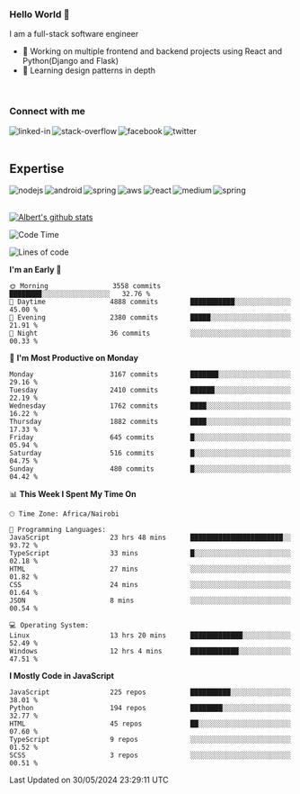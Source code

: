

### Hello World 👋
I am a full-stack software engineer
- 🔭 Working on multiple frontend and backend projects using React and Python(Django and Flask)
- 🌱 Learning design patterns in depth

<br>

### Connect with me

[<img align="left" alt="linked-in" src="https://img.shields.io/badge/linkedin-%230077B5.svg?&style=for-the-badge&logo=linkedin&logoColor=white" />](https://www.linkedin.com/in/albert-byrone/)

<!-- [<img align="left" alt="medium" src="https://img.shields.io/badge/medium-%2312100E.svg?&style=for-the-badge&logo=medium&logoColor=white" />](https://56faisal.medium.com/) -->

[<img align="left" alt="stack-overflow" src="https://img.shields.io/badge/stack%20overflow-FE7A16?logo=stack-overflow&logoColor=white&style=for-the-badge" />](https://stackoverflow.com/users/11916317/albert-byrone)

[<img align="left" alt="facebook" src="https://img.shields.io/badge/facebook-%231877F2.svg?&style=for-the-badge&logo=facebook&logoColor=white" />](https://web.facebook.com/albert.byrone.1/)

[<img align="left" alt="twitter" src="https://img.shields.io/badge/twitter-%231DA1F2.svg?&style=for-the-badge&logo=twitter&logoColor=white" />](https://twitter.com/byrone_albert)

<br>

<br>

## Expertise
<img align="left" alt="nodejs" src="https://img.shields.io/badge/python%20-%2343853D.svg?&style=for-the-badge&logo=node.js&logoColor=white" />
<img align="left" alt="android" src="https://img.shields.io/badge/Flask-3DDC84?logo=android&logoColor=white&style=for-the-badge" />
<img align="left" alt="spring" src="https://img.shields.io/badge/drf%20-%236DB33F.svg?&style=for-the-badge&logo=spring&logoColor=white" />
<img align="left" alt="aws" src="https://img.shields.io/badge/django%20AWS-%23232F3E?logo=amazon-aws&logoColor=white&style=for-the-badge" />
<img align="left" alt="react" src="https://img.shields.io/badge/react%20-%2320232a.svg?&style=for-the-badge&logo=react&logoColor=%2361DAFB" />
<img align="left" alt="medium" src="https://img.shields.io/badge/Angular-%23316192.svg?&style=for-the-badge&logo=postgresql&logoColor=white" />
<img align="left" alt="spring" src="https://img.shields.io/badge/Javascript%20-%236DB33F.svg?&style=for-the-badge&logo=spring&logoColor=white" />
<br>
<br>


[![Albert's github stats](https://github-readme-stats.vercel.app/api?username=Albert-Byrone&count_private=true&show_icons=true&theme=radical&hide_rank=false)](https://github.com/anuraghazra/github-readme-stats)

<!-- [![Top Langs](https://github-readme-stats.vercel.app/api/top-langs/?username=Albert-Byrone&layout=compact)](https://github.com/anuraghazra/github-readme-stats) -->

<!--
**Albert-Byrone/Albert-Byrone** is a ✨ _special_ ✨ repository because its `README.md` (this file) appears on your GitHub profile.

Here are some ideas to get you started:

- 🔭 I’m currently working on ...
- 🌱 I’m currently learning ...
- 👯 I’m looking to collaborate on ...
- 🤔 I’m looking for help with ...
- 💬 Ask me about ...
- 📫 How to reach me: ...
- 😄 Pronouns: ...
- ⚡ Fun fact: ...
-->


<!--START_SECTION:waka-->
![Code Time](http://img.shields.io/badge/Code%20Time-1%2C166%20hrs%2030%20mins-blue)

![Lines of code](https://img.shields.io/badge/From%20Hello%20World%20I%27ve%20Written-65.1%20million%20lines%20of%20code-blue)

**I'm an Early 🐤** 

```text
🌞 Morning                3558 commits        ████████░░░░░░░░░░░░░░░░░   32.76 % 
🌆 Daytime                4888 commits        ███████████░░░░░░░░░░░░░░   45.00 % 
🌃 Evening                2380 commits        █████░░░░░░░░░░░░░░░░░░░░   21.91 % 
🌙 Night                  36 commits          ░░░░░░░░░░░░░░░░░░░░░░░░░   00.33 % 
```
📅 **I'm Most Productive on Monday** 

```text
Monday                   3167 commits        ███████░░░░░░░░░░░░░░░░░░   29.16 % 
Tuesday                  2410 commits        ██████░░░░░░░░░░░░░░░░░░░   22.19 % 
Wednesday                1762 commits        ████░░░░░░░░░░░░░░░░░░░░░   16.22 % 
Thursday                 1882 commits        ████░░░░░░░░░░░░░░░░░░░░░   17.33 % 
Friday                   645 commits         █░░░░░░░░░░░░░░░░░░░░░░░░   05.94 % 
Saturday                 516 commits         █░░░░░░░░░░░░░░░░░░░░░░░░   04.75 % 
Sunday                   480 commits         █░░░░░░░░░░░░░░░░░░░░░░░░   04.42 % 
```


📊 **This Week I Spent My Time On** 

```text
🕑︎ Time Zone: Africa/Nairobi

💬 Programming Languages: 
JavaScript               23 hrs 48 mins      ███████████████████████░░   93.72 % 
TypeScript               33 mins             █░░░░░░░░░░░░░░░░░░░░░░░░   02.18 % 
HTML                     27 mins             ░░░░░░░░░░░░░░░░░░░░░░░░░   01.82 % 
CSS                      24 mins             ░░░░░░░░░░░░░░░░░░░░░░░░░   01.64 % 
JSON                     8 mins              ░░░░░░░░░░░░░░░░░░░░░░░░░   00.54 % 

💻 Operating System: 
Linux                    13 hrs 20 mins      █████████████░░░░░░░░░░░░   52.49 % 
Windows                  12 hrs 4 mins       ████████████░░░░░░░░░░░░░   47.51 % 
```

**I Mostly Code in JavaScript** 

```text
JavaScript               225 repos           ██████████░░░░░░░░░░░░░░░   38.01 % 
Python                   194 repos           ████████░░░░░░░░░░░░░░░░░   32.77 % 
HTML                     45 repos            ██░░░░░░░░░░░░░░░░░░░░░░░   07.60 % 
TypeScript               9 repos             ░░░░░░░░░░░░░░░░░░░░░░░░░   01.52 % 
SCSS                     3 repos             ░░░░░░░░░░░░░░░░░░░░░░░░░   00.51 % 
```




 Last Updated on 30/05/2024 23:29:11 UTC
<!--END_SECTION:waka-->
